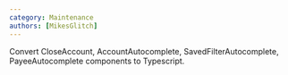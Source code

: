 ```yaml
---
category: Maintenance
authors: [MikesGlitch]
---
```


Convert CloseAccount, AccountAutocomplete, SavedFilterAutocomplete, PayeeAutocomplete components to Typescript.
